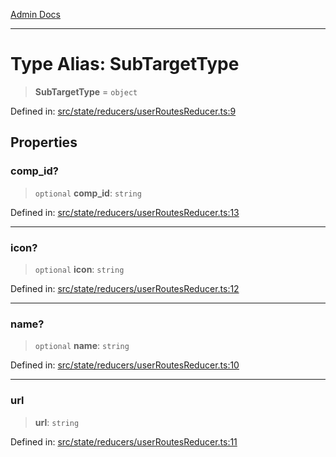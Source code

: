 [Admin Docs](/)

***

# Type Alias: SubTargetType

> **SubTargetType** = `object`

Defined in: [src/state/reducers/userRoutesReducer.ts:9](https://github.com/PalisadoesFoundation/talawa-admin/blob/main/src/state/reducers/userRoutesReducer.ts#L9)

## Properties

### comp\_id?

> `optional` **comp\_id**: `string`

Defined in: [src/state/reducers/userRoutesReducer.ts:13](https://github.com/PalisadoesFoundation/talawa-admin/blob/main/src/state/reducers/userRoutesReducer.ts#L13)

***

### icon?

> `optional` **icon**: `string`

Defined in: [src/state/reducers/userRoutesReducer.ts:12](https://github.com/PalisadoesFoundation/talawa-admin/blob/main/src/state/reducers/userRoutesReducer.ts#L12)

***

### name?

> `optional` **name**: `string`

Defined in: [src/state/reducers/userRoutesReducer.ts:10](https://github.com/PalisadoesFoundation/talawa-admin/blob/main/src/state/reducers/userRoutesReducer.ts#L10)

***

### url

> **url**: `string`

Defined in: [src/state/reducers/userRoutesReducer.ts:11](https://github.com/PalisadoesFoundation/talawa-admin/blob/main/src/state/reducers/userRoutesReducer.ts#L11)
